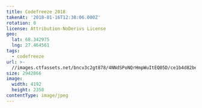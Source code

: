 ```yaml
---
title: Codefreeze 2018
takenAt: '2018-01-16T12:38:06.000Z'
rotation: 0
license: Attribution-NoDerivs License
geo:
  lat: 68.342975
  lng: 27.464561
tags:
  - codefreeze
url: >-
  //images.ctfassets.net/bncv3c2gt878/4NNdSPoNQrHmpWuItEQ05D/ce1b4d82be087fd29cf31d1baf5b1671/codefreeze-2018_39801765201_o
size: 2942866
image:
  width: 4192
  height: 2358
contentType: image/jpeg
---
```


